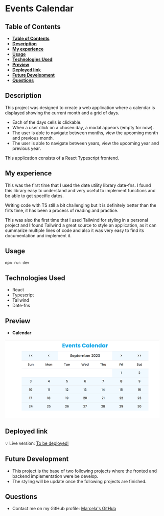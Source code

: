 # Events Calendar


## **Table of Contents** 

  - [**Table of Contents**](#table-of-contents)
  - [**Description**](#description)
  - [**My experience**](#my-experience)
  - [**Usage**](#usage)
  - [**Technologies Used**](#technologies-used)
  - [**Preview**](#preview)
  - [**Deployed link**](#deployed-link)
  - [**Future Development**](#future-development)
  - [**Questions**](#questions)


## **Description**

This project was designed to create a web application where a calendar is displayed showing the current month and a grid of days.

* Each of the days cells is clickable.
* When a user click on a chosen day, a modal appears (empty for now).
* The user is able to navigate between months, view the upcoming month and previous month.
* The user is able to navigate between years, view the upcoming year and previous year.

This application consists of a React Typescript frontend.

## **My experience**

This was the first time that I used the date utility library date-fns. I found this library easy to understand and very useful to implement functions and be able to get specific dates. 

Writing code with TS still a bit challenging but it is definitely better than the firts time, it has been a process of reading and practice. 

This was also the first time that I used Tailwind for styling in a personal project and I found Tailwind a great source to style an application, as it can summarize  multiple lines of code and also it was very easy to find its documentation and implement it.


## **Usage**

```
npm run dev 
```

## **Technologies Used**

* React
* Typescript
* Tailwind
* Date-fns

## **Preview**

* **Calendar**

![calendar](./assets/img/calendar.png)


## **Deployed link**

💡 Live version: [To be deployed!]()

## **Future Development**

* This project is the base of two following projects where the fronted and backend implementation were be develop.
* The styling will be update once the following projects are finished.

## **Questions**

* Contact me on my GitHub profile: [Marcela's GitHub](https://github.com/marcelamejiao)

